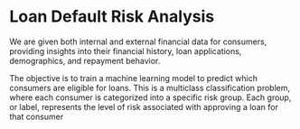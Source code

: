 # Loan Default Risk Analysis
We are given both internal and external financial data for consumers, providing insights into their financial history, loan applications, demographics, and repayment behavior.

The objective is to train a machine learning model to predict which consumers are eligible for loans. This is a multiclass classification problem, where each consumer is categorized into a specific risk group. Each group, or label, represents the level of risk associated with approving a loan for that consumer
